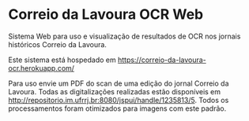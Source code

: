 # Correio da Lavoura OCR Web

Sistema Web para uso e visualização de resultados de OCR nos jornais históricos Correio da Lavoura.

Este sistema está hospedado em https://correio-da-lavoura-ocr.herokuapp.com/

Para uso envie um PDF do scan de uma edição do jornal Correio da Lavoura. Todas as digitalizações
realizadas estão disponíveis em http://repositorio.im.ufrrj.br:8080/jspui/handle/1235813/5. Todos os
processamentos foram otimizados para imagens com este padrão.

